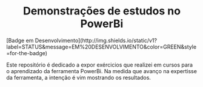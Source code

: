 <h1 align="center"> Demonstrações de estudos no PowerBi </h1> [Badge em Desenvolvimento](http://img.shields.io/static/v1?label=STATUS&message=EM%20DESENVOLVIMENTO&color=GREEN&style=for-the-badge)

Este repositório é dedicado a expor exércicios que realizei em cursos para o aprendizado da ferramenta PowerBi.
Na medida que avanço na expertisse da ferramenta, a intenção é vim mostrando os resultados. 
